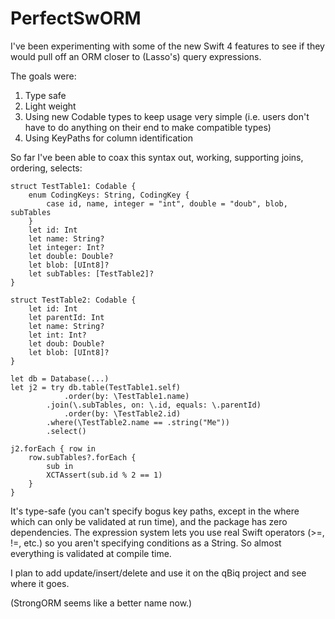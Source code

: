 # PerfectSwORM

I've been experimenting with some of the new Swift 4 features to see if they would pull off an ORM closer to (Lasso's) query expressions.

The goals were:
1. Type safe
2. Light weight
3. Using new Codable types to keep usage very simple (i.e. users don't have to do anything on their end to make compatible types)
4. Using KeyPaths for column identification

So far I've been able to coax this syntax out, working, supporting joins, ordering, selects:

```
struct TestTable1: Codable {
	enum CodingKeys: String, CodingKey {
		case id, name, integer = "int", double = "doub", blob, subTables
	}
	let id: Int
	let name: String?
	let integer: Int?
	let double: Double?
	let blob: [UInt8]?
	let subTables: [TestTable2]?
}

struct TestTable2: Codable {
	let id: Int
	let parentId: Int
	let name: String?
	let int: Int?
	let doub: Double?
	let blob: [UInt8]?
}

let db = Database(...)			
let j2 = try db.table(TestTable1.self)
			.order(by: \TestTable1.name)
		.join(\.subTables, on: \.id, equals: \.parentId)
			.order(by: \TestTable2.id)
		.where(\TestTable2.name == .string("Me"))
		.select()

j2.forEach { row in
	row.subTables?.forEach {
		sub in
		XCTAssert(sub.id % 2 == 1)
	}
}
```
It's type-safe (you can't specify bogus key paths, except in the where which can only be validated at run time), and the package has zero dependencies. The expression system lets you use real Swift operators (>=, !=, etc.) so you aren't specifying conditions as a String. So almost everything is validated at compile time.

I plan to add update/insert/delete and use it on the qBiq project and see where it goes.

(StrongORM seems like a better name now.)
